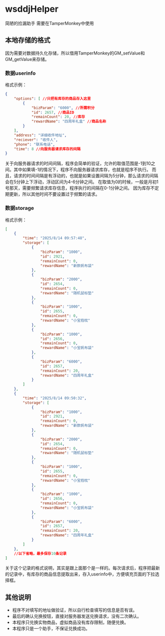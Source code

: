 # wsddjHelper
简陋的捡漏助手
需要在TamperMonkey中使用

## 本地存储的格式

因为需要对数据持久化存储，所以借用TamperMonkey的GM_setValue和GM_getValue来存储。

### 数据userinfo

格式示例：
```json
{
    "options": [ //只把有库存的商品存入这里
        {
            "bizParam": "6000", //所需积分
            "id": 2657, //商品ID
            "remainCount": 20, //库存
            "rewardName": "四周年礼盒" //商品名称
        }
    ],
    "address": "详细收件地址",
    "reciever": "收件人",
    "phone": "联系电话",
    "time": 8 //向服务器请求库存的间隔
}
```
关于向服务器请求的时间间隔，程序会简单的验证，允许的取值范围是-1到10之间。其中如果填-1的情况下，程序不向服务器请求库存，也就是程序不执行。
而且，请求的时间间隔是有浮动的，也就是如果设置间隔为5分钟，那么请求的间隔会在5分钟上下浮动，浮动区间为4-6分钟之间。
在取值为0的时候，一般是月初1号那天，需要频繁请求库存信息，程序执行的间隔在0-1分钟之间。
因为库存不定期更新，所以其他时间不要设置过于频繁的请求。

### 数据storage

格式示例：
```json
[
    {
        "time": "2025/8/14 09:57:48",
        "storage": [
            {
                "bizParam": "1000",
                "id": 2921,
                "remainCount": 0,
                "rewardName": "新款帆布袋"
            },
            {
                "bizParam": "2000",
                "id": 2654,
                "remainCount": 0,
                "rewardName": "随机鼠标垫"
            },
            {
                "bizParam": "1000",
                "id": 2655,
                "remainCount": 0,
                "rewardName": "小宝抱枕"
            },
            {
                "bizParam": "1000",
                "id": 2656,
                "remainCount": 0,
                "rewardName": "小宝帆布袋"
            },
            {
                "bizParam": "6000",
                "id": 2657,
                "remainCount": 20,
                "rewardName": "四周年礼盒"
            }
        ]
    },
    {
        "time": "2025/8/14 09:50:32",
        "storage": [
            {
                "bizParam": "1000",
                "id": 2921,
                "remainCount": 0,
                "rewardName": "新款帆布袋"
            },
            {
                "bizParam": "2000",
                "id": 2654,
                "remainCount": 0,
                "rewardName": "随机鼠标垫"
            },
            {
                "bizParam": "1000",
                "id": 2655,
                "remainCount": 0,
                "rewardName": "小宝抱枕"
            },
            {
                "bizParam": "1000",
                "id": 2656,
                "remainCount": 0,
                "rewardName": "小宝帆布袋"
            },
            {
                "bizParam": "6000",
                "id": 2657,
                "remainCount": 20,
                "rewardName": "四周年礼盒"
            }
        ]
    },
    //以下省略，最多保存10条记录
]
```
关于这个记录的格式说明，其实是跟上面那个是一样的。每次请求后，程序把最新的记录中，有库存的商品信息提取出来，存入userinfo中，方便填充页面的下拉选择框。

## 其他说明

- 程序不对填写的地址做验证，所以自行检查填写的信息是否有误。
- 最后的确认兑换按钮，直接对服务器发送兑换请求，没有二次确认。
- 本程序只兑换实物商品，虚拟商品没有库存限制，随便兑换。
- 本程序只是一个助手，不保证兑换成功。
